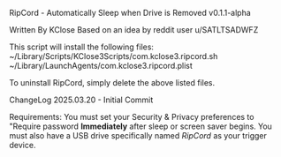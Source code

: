 RipCord - Automatically Sleep when Drive is Removed
	v0.1.1-alpha

Written By KClose
	Based on an idea by reddit user u/SATLTSADWFZ

This script will install the following files:
	~/Library/Scripts/KClose3Scripts/com.kclose3.ripcord.sh
	~/Library/LaunchAgents/com.kclose3.ripcord.plist

To uninstall RipCord, simply delete the above listed files.

ChangeLog
	2025.03.20	-	Initial Commit

Requirements:
	You must set your Security & Privacy preferences to "Require password **Immediately** after sleep or screen saver begins.
 	You must also have a USB drive specifically named *RipCord* as your trigger device. 
